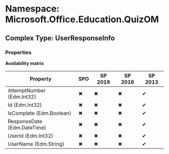 # Namespace: Microsoft.Office.Education.QuizOM

## Complex Type: UserResponseInfo

### Properties

**Availability matrix**

Property | SPO | SP 2019 | SP 2016 | SP 2013
----------|-----|---------|---------|--------
AttemptNumber (Edm.Int32) | ✖ | ✖ | ✖ | ✔
Id (Edm.Int32) | ✖ | ✖ | ✖ | ✔
IsComplete (Edm.Boolean) | ✖ | ✖ | ✖ | ✔
ResponseDate (Edm.DateTime) | ✖ | ✖ | ✖ | ✔
UserId (Edm.Int32) | ✖ | ✖ | ✖ | ✔
UserName (Edm.String) | ✖ | ✖ | ✖ | ✔
